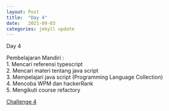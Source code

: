```yaml
---
layout: Post
title:  "Day 4"
date:   2021-09-03
categories: jekyll update
---
```

Day 4 <br/>
<p>
Pembelajaran Mandiri : <br/>
1. Mencari referensi typescript <br/>
2. Mencari materi tentang java script <br/>
3. Mempelajari java script (Programming Language Collection) <br/>
4. Mencoba WPM dan hackerRank <br/>
5. Mengikuti course refactory
</p>
<p>
<a href="https://github.com/ditarossi/challenge_day-four">Challenge 4</a>
</p>

[jekyll-docs]: https://jekyllrb.com/docs/home
[jekyll-gh]:   https://github.com/jekyll/jekyll
[jekyll-talk]: https://talk.jekyllrb.com/
